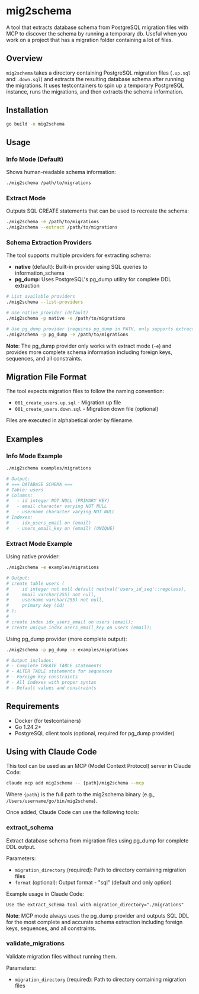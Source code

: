 # mig2schema

A tool that extracts database schema from PostgreSQL migration files with
MCP to discover the schema by running a temporary db.
Useful when you work on a project that has a migration folder containing a lot of files.

## Overview

`mig2schema` takes a directory containing PostgreSQL migration files (`.up.sql` and `.down.sql`) and extracts the resulting database schema after running the migrations. It uses testcontainers to spin up a temporary PostgreSQL instance, runs the migrations, and then extracts the schema information.

## Installation

```bash
go build -o mig2schema
```

## Usage

### Info Mode (Default)
Shows human-readable schema information:
```bash
./mig2schema /path/to/migrations
```

### Extract Mode
Outputs SQL CREATE statements that can be used to recreate the schema:
```bash
./mig2schema -e /path/to/migrations
./mig2schema --extract /path/to/migrations
```

### Schema Extraction Providers

The tool supports multiple providers for extracting schema:

- **native** (default): Built-in provider using SQL queries to information_schema
- **pg_dump**: Uses PostgreSQL's pg_dump utility for complete DDL extraction

```bash
# List available providers
./mig2schema --list-providers

# Use native provider (default)
./mig2schema -p native -e /path/to/migrations

# Use pg_dump provider (requires pg_dump in PATH, only supports extract mode)
./mig2schema -p pg_dump -e /path/to/migrations
```

**Note**: The pg_dump provider only works with extract mode (`-e`) and provides more complete schema information including foreign keys, sequences, and all constraints.

## Migration File Format

The tool expects migration files to follow the naming convention:
- `001_create_users.up.sql` - Migration up file
- `001_create_users.down.sql` - Migration down file (optional)

Files are executed in alphabetical order by filename.

## Examples

### Info Mode Example
```bash
./mig2schema examples/migrations

# Output:
# === DATABASE SCHEMA ===
# Table: users
# Columns:
#   - id integer NOT NULL (PRIMARY KEY)
#   - email character varying NOT NULL
#   - username character varying NOT NULL
# Indexes:
#   - idx_users_email on (email)
#   - users_email_key on (email) (UNIQUE)
```

### Extract Mode Example

Using native provider:
```bash
./mig2schema -e examples/migrations

# Output:
# create table users (
#     id integer not null default nextval('users_id_seq'::regclass),
#     email varchar(255) not null,
#     username varchar(255) not null,
#     primary key (id)
# );
# 
# create index idx_users_email on users (email);
# create unique index users_email_key on users (email);
```

Using pg_dump provider (more complete output):
```bash
./mig2schema -p pg_dump -e examples/migrations

# Output includes:
# - Complete CREATE TABLE statements
# - ALTER TABLE statements for sequences
# - Foreign key constraints
# - All indexes with proper syntax
# - Default values and constraints
```

## Requirements

- Docker (for testcontainers)
- Go 1.24.2+
- PostgreSQL client tools (optional, required for pg_dump provider)

## Using with Claude Code

This tool can be used as an MCP (Model Context Protocol) server in Claude Code:

```bash
claude mcp add mig2schema -- {path}/mig2schema --mcp
```

Where `{path}` is the full path to the mig2schema binary (e.g., `/Users/username/go/bin/mig2schema`).

Once added, Claude Code can use the following tools:

### extract_schema
Extract database schema from migration files using pg_dump for complete DDL output.

Parameters:
- `migration_directory` (required): Path to directory containing migration files
- `format` (optional): Output format - "sql" (default and only option)

Example usage in Claude Code:
```
Use the extract_schema tool with migration_directory="./migrations"
```

**Note**: MCP mode always uses the pg_dump provider and outputs SQL DDL for the most complete and accurate schema extraction including foreign keys, sequences, and all constraints.

### validate_migrations
Validate migration files without running them.

Parameters:
- `migration_directory` (required): Path to directory containing migration files